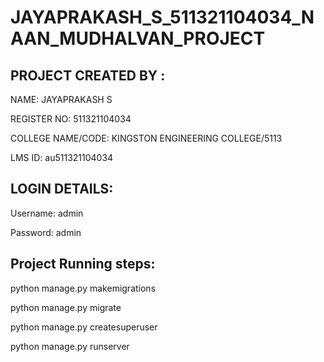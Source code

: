 # JAYAPRAKASH_S_511321104034_NAAN_MUDHALVAN_PROJECT


## PROJECT CREATED BY : 

   NAME: JAYAPRAKASH S

   REGISTER NO: 511321104034

   COLLEGE NAME/CODE: KINGSTON ENGINEERING COLLEGE/5113

   LMS ID: au511321104034

   







   
## LOGIN DETAILS:


Username: admin


Password:  admin









## Project Running steps:

python manage.py makemigrations

python manage.py migrate

python manage.py createsuperuser

python manage.py runserver
